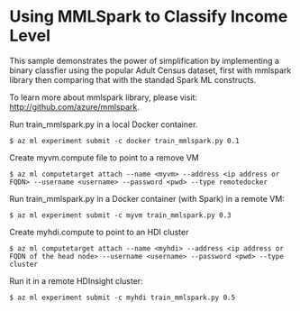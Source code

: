 # Using MMLSpark to Classify Income Level

This sample demonstrates the power of simplification by implementing a binary classfier
using the popular Adult Census dataset, first with mmlspark library then comparing that with
the standad Spark ML constructs. 

To learn more about mmlspark library, please visit: http://github.com/azure/mmlspark.

Run train_mmlspark.py in a local Docker container.
```
$ az ml experiment submit -c docker train_mmlspark.py 0.1
```

Create myvm.compute file to point to a remove VM
```
$ az ml computetarget attach --name <myvm> --address <ip address or FQDN> --username <username> --password <pwd> --type remotedocker
```

Run train_mmlspark.py in a Docker container (with Spark) in a remote VM:
```
$ az ml experiment submit -c myvm train_mmlspark.py 0.3
```

Create myhdi.compute to point to an HDI cluster
```
$ az ml computetarget attach --name <myhdi> --address <ip address or FQDN of the head node> --username <username> --password <pwd> --type cluster
```

Run it in a remote HDInsight cluster:
```
$ az ml experiment submit -c myhdi train_mmlspark.py 0.5
```
